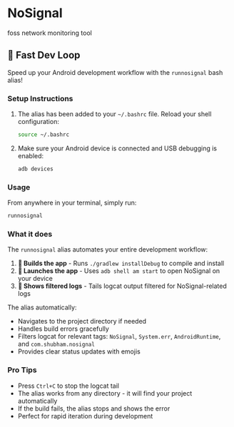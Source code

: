 # NoSignal
foss network monitoring tool

## 🚀 Fast Dev Loop

Speed up your Android development workflow with the `runnosignal` bash alias!

### Setup Instructions

1. The alias has been added to your `~/.bashrc` file. Reload your shell configuration:
   ```bash
   source ~/.bashrc
   ```

2. Make sure your Android device is connected and USB debugging is enabled:
   ```bash
   adb devices
   ```

### Usage

From anywhere in your terminal, simply run:
```bash
runnosignal
```

### What it does

The `runnosignal` alias automates your entire development workflow:

1. **🔨 Builds the app** - Runs `./gradlew installDebug` to compile and install
2. **🚀 Launches the app** - Uses `adb shell am start` to open NoSignal on your device
3. **📱 Shows filtered logs** - Tails logcat output filtered for NoSignal-related logs

The alias automatically:
- Navigates to the project directory if needed
- Handles build errors gracefully
- Filters logcat for relevant tags: `NoSignal`, `System.err`, `AndroidRuntime`, and `com.shubham.nosignal`
- Provides clear status updates with emojis

### Pro Tips

- Press `Ctrl+C` to stop the logcat tail
- The alias works from any directory - it will find your project automatically
- If the build fails, the alias stops and shows the error
- Perfect for rapid iteration during development
